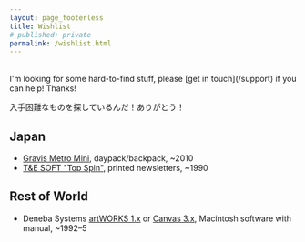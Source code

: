 ```yaml
---
layout: page_footerless
title: Wishlist
# published: private
permalink: /wishlist.html
---
```


<br>
I'm looking for some hard-to-find stuff, please [get in touch](/support) if you can help! Thanks!

入手困難なものを探しているんだ！ありがとう！

## Japan

- [Gravis Metro Mini](https://ogmblog.exblog.jp/11222120/), daypack/backpack, ~2010
- [T&E SOFT "Top Spin"](/2024/11/09/new-3d-golf-simulation-video-game-series/#16-bit-computers), printed newsletters, ~1990

## Rest of World

- Deneba Systems [artWORKS 1.x](https://macintoshgarden.org/apps/artworks-101) or [Canvas 3.x](https://macintoshgarden.org/apps/canvas-354), Macintosh software with manual, ~1992–5

